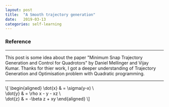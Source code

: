 ```yaml
---
layout: post
title:  "A Smooth trajectory generation"
date:   2019-03-13
categories: self-learning
---
```


### Reference
----------------

This post is some idea about the paper "Minimum Snap Trajectory Generation and Control for Quadrotors" by Daniel Mellinger and Vijay Kumar.
Thanks for thier work, I got a deeper understanding of Trajectory Generation and Optimisation problem with Quadratic programming.

----------------
\\[
 \begin{aligned}
 \dot{x} & = \sigma(y-x) \\\
 \dot{y} & = \rho x - y - xz \\\
 \dot{z} & = -\beta z + xy
 \end{aligned}
\\]